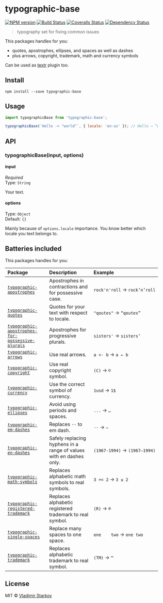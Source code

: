# typographic-base

[![NPM version][npm-image]][npm-url]
[![Build Status][travis-image]][travis-url]
[![Coveralls Status][coveralls-image]][coveralls-url]
[![Dependency Status][depstat-image]][depstat-url]

> typography set for fixing common issues

This packages handles for you:

* quotes, apostrophes, ellipses, and spaces as well as dashes
* plus arrows, copyright, trademark, math and currency symbols

Can be used as [textr](https://github.com/shuvalov-anton/textr) plugin too.

## Install

    npm install --save typographic-base

## Usage

```js
import typographicBase from 'typographic-base';

typographicBase(`Hello -> "world"`, { locale: 'en-us' }); // Hello → “world”
```

## API

### typographicBase(input, options)

#### input

*Required*  
Type: `String`

Your text.

#### options

Type: `Object`  
Default: `{}`

Mainly because of `options.locale` importance. You know better which locale you text belongs to.

## Batteries included

This packages handles for you:

| Package           | Description                     | Example              |
| :---------------- | :------------------------------ | :------------------- |
| [`typographic-apostrophes`][apostrophes] | Apostrophes in contractions and for possessive case. | `rock'n'roll` → `rock’n’roll` |
| [`typographic-quotes`][quotes] |  Quotes for your text with respect to locale. | `"qoutes"` → `“qoutes”` |
| [`typographic-apostrophes-for-possessive-plurals`][plurals] | Apostrophes for progressive plurals. | `sisters'` → `sisters’` |
| [`typographic-arrows`][arrows] | Use real arrows. | `a <- b` → `a ← b` |
| [`typographic-copyright`][copyright] | Use real copyright symbol. | `(C)` → `©` |
| [`typographic-currency`][currency] | Use the correct symbol of currency. | `1usd` → `1$` |
| [`typographic-ellipses`][ellipses] | Avoid using periods and spaces. | `...` → `…` |
| [`typographic-em-dashes`][em] | Replaces `--` to em dash. | `--` → `—` |
| [`typographic-en-dashes`][en] | Safely replacing hyphens in a range of values with en dashes only. | `(1967-1994)` → `(1967–1994)` |
| [`typographic-math-symbols`][math] | Replaces alphabetic math symbols to real symbols. | `3 =< 2` → `3 ≤ 2` |
| [`typographic-registered-trademark`][registered] | Replaces alphabetic registered trademark to real symbol. | `(R)` → `®` |
| [`typographic-single-spaces`][spaces] | Replace many spaces to one space. | `one    two` → `one two` |
| [`typographic-trademark`][trademark] | Replaces alphabetic trademark to real symbol. | `(TM)` → `™` |

## License

MIT © [Vladimir Starkov](https://iamstarkov.com)


[apostrophes]: https://github.com/iamstarkov/typographic-apostrophes
[quotes]: https://github.com/iamstarkov/typographic-quotes
[plurals]: https://github.com/iamstarkov/typographic-apostrophes-for-possessive-plurals
[arrows]: https://github.com/andrepolischuk/typographic-arrows
[copyright]: https://github.com/iamstarkov/typographic-copyright
[currency]: https://github.com/talgautb/typographic-currency
[ellipses]: https://github.com/iamstarkov/typographic-ellipses
[em]: https://github.com/iamstarkov/typographic-em-dashes
[en]: https://github.com/iamstarkov/typographic-en-dashes
[math]: https://github.com/iamstarkov/typographic-math-symbols
[registered]: https://github.com/iamstarkov/typographic-registered-trademark
[spaces]: https://github.com/iamstarkov/typographic-single-spaces
[trademark]: https://www.npmjs.com/package/typographic-trademark

[npm-url]: https://npmjs.org/package/typographic-base
[npm-image]: https://img.shields.io/npm/v/typographic-base.svg?style=flat-square

[travis-url]: https://travis-ci.org/iamstarkov/typographic-base
[travis-image]: https://img.shields.io/travis/iamstarkov/typographic-base.svg?style=flat-square

[coveralls-url]: https://coveralls.io/r/iamstarkov/typographic-base
[coveralls-image]: https://img.shields.io/coveralls/iamstarkov/typographic-base.svg?style=flat-square

[depstat-url]: https://david-dm.org/iamstarkov/typographic-base
[depstat-image]: https://david-dm.org/iamstarkov/typographic-base.svg?style=flat-square
